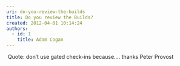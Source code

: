 ```yaml
---
uri: do-you-review-the-builds
title: Do you review the Builds?
created: 2012-04-01 10:14:24
authors:
  - id: 1
    title: Adam Cogan
---
```





<span class='intro'> <p class="MsoListParagraph" style="margin-bottom&#58;12pt;text-indent&#58;-0.25in;"><span lang="EN-AU"><span style="font-family&#58;'times new roman';font-size&#58;7pt;line-height&#58;normal;">&#160; &#160; &#160; &#160; &#160; &#160;&#160;</span></span><span lang="EN-AU">Quote&#58;
don’t use gated check-ins because…. thanks Peter Provost</span>​</p> </span>




